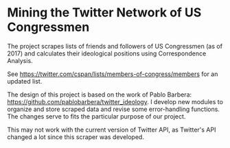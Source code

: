 # Mining the Twitter Network of US Congressmen

The project scrapes lists of friends and followers of US Congressmen (as of 2017) and calculates their ideological positions using Correspondence Analysis.

See https://twitter.com/cspan/lists/members-of-congress/members for an updated list.

The design of this project is based on the work of Pablo Barbera: https://github.com/pablobarbera/twitter_ideology.
I develop new modules to organize and store scraped data and revise some error-handling functions. The changes serve to fits the particular purpose of our project.

This may not work with the current version of Twitter API, as Twitter's API changed a lot since this scraper was developed.

